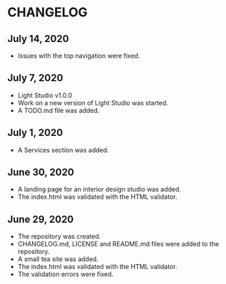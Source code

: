 # CHANGELOG

## July 14, 2020
- Issues with the top navigation were fixed.

## July 7, 2020
- Light Studio v1.0.0
- Work on a new version of Light Studio was started.
- A TODO.md file was added.

## July 1, 2020
- A Services section was added.

## June 30, 2020
- A landing page for an interior design studio was added.
- The index.html was validated with the HTML validator.

## June 29, 2020
- The repository was created.
- CHANGELOG.md, LICENSE and README.md files were added to the repository.
- A small tea site was added.
- The index.html was validated with the HTML validator.
- The validation errors were fixed.
